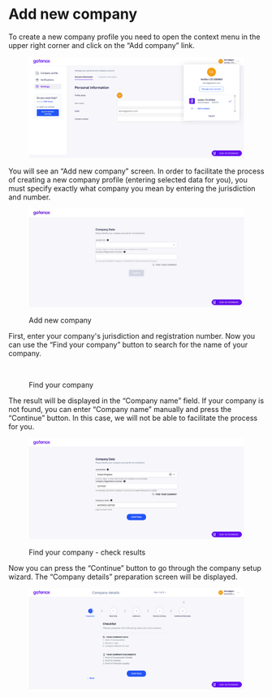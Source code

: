 # Add new company

To create a new company profile you need to open the context menu in the upper right corner and click on the “Add company” link.

<figure><img src="../../Images/settings_manage.png" alt=""><figcaption></figcaption></figure>

You will see an “Add new company” screen. In order to facilitate the process of creating a new company profile (entering selected data for you), you must specify exactly what company you mean by entering the jurisdiction and number.

<figure><img src="../../Images/company_add.png" alt=""><figcaption><p>Add new company</p></figcaption></figure>

First, enter your company's jurisdiction and registration number. Now you can use the “Find your company” button to search for the name of your company.

<figure><img src="../../docs/Images/company_add1.png" alt=""><figcaption><p>Find your company</p></figcaption></figure>

The result will be displayed in the “Company name” field. If your company is not found, you can enter “Company name” manually and press the “Continue” button. In this case, we will not be able to facilitate the process for you.

<figure><img src="../../Images/company_add3.png" alt=""><figcaption><p>Find your company - check results</p></figcaption></figure>

Now you can press the “Continue” button to go through the company setup wizard. The “Company details” preparation screen will be displayed.

<figure><img src="../../Images/company_add4.png" alt=""><figcaption></figcaption></figure>
